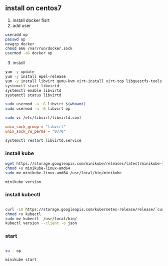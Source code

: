 ## install on centos7
1. install docker fisrt
2. add user
```bash
useradd op
passwd op
newgrp docker
chmod 666 /var/run/docker.sock
usermod -aG docker op
```
3. install
```bash
yum -y update
yum -y install epel-release
yum -y install libvirt qemu-kvm virt-install virt-top libguestfs-tools bridge-utils
systemctl start libvirtd
systemctl enable libvirtd
systemctl status libvirtd

sudo usermod -a -G libvirt $(whoami)
sudo usermod -a -G libvirt op

sudo vi /etc/libvirt/libvirtd.conf

```

```conf
unix_sock_group = "libvirt"
unix_sock_rw_perms = "0770"
```

```bash
systemctl restart libvirtd.service
```
### install kube
```bash
wget https://storage.googleapis.com/minikube/releases/latest/minikube-linux-amd64
chmod +x minikube-linux-amd64
sudo mv minikube-linux-amd64 /usr/local/bin/minikube

minikube version

```
### install kubectl
```bash

curl -LO https://storage.googleapis.com/kubernetes-release/release/`curl -s https://storage.googleapis.com/kubernetes-release/release/stable.txt`/bin/linux/amd64/kubectl
chmod +x kubectl
sudo mv kubectl  /usr/local/bin/
kubectl version --client -o json
```

### start
```bash

su - op

minikube start
```